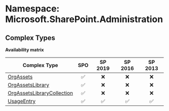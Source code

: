 # Namespace: Microsoft.SharePoint.Administration

## Complex Types

**Availability matrix**

Complex Type | SPO | SP 2019 | SP 2016 | SP 2013
----------|:---:|:-------:|:-------:|:-------:
[OrgAssets](./ComplexTypes/OrgAssets.md) | ✅ | ❌ | ❌ | ❌
[OrgAssetsLibrary](./ComplexTypes/OrgAssetsLibrary.md) | ✅ | ❌ | ❌ | ❌
[OrgAssetsLibraryCollection](./ComplexTypes/OrgAssetsLibraryCollection.md) | ✅ | ❌ | ❌ | ❌
[UsageEntry](./ComplexTypes/UsageEntry.md) | ✅ | ✅ | ✅ | ✅
